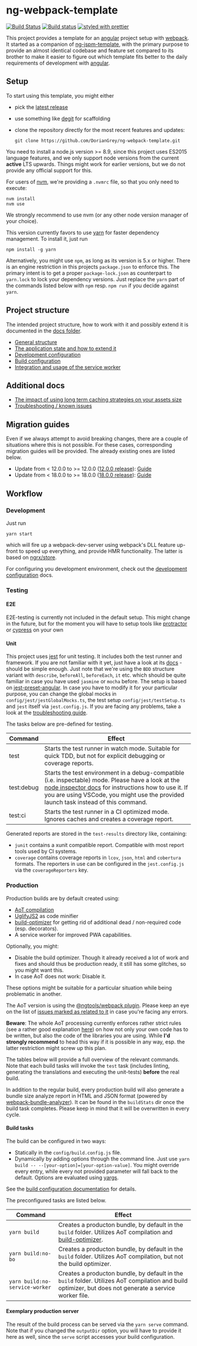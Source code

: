 # ng-webpack-template

[![Build Status](https://travis-ci.org/DorianGrey/ng-webpack-template.svg?branch=master)](https://travis-ci.org/DorianGrey/ng-webpack-template)
[![Build status](https://ci.appveyor.com/api/projects/status/rmlgxb0kwrbj0e6u/branch/master?svg=true)](https://ci.appveyor.com/project/DorianGrey/ng-webpack-template/branch/master)
[![styled with prettier](https://img.shields.io/badge/styled_with-prettier-ff69b4.svg)](https://github.com/prettier/prettier)

This project provides a template for an [angular](https://angular.io/) project setup with [webpack](http://webpack.github.io).
It started as a companion of [ng-jspm-template](https://github.com/flaviait/ng2-jspm-template), with the primary purpose to provide an almost identical codebase and feature set compared to its brother to make it easier to figure out which template fits better to the daily requirements of development with [angular](https://angular.io/).

## Setup

To start using this template, you might either
 - pick the [latest release](https://github.com/DorianGrey/ng-webpack-template/releases/latest)
 - use something like [degit](https://github.com/Rich-Harris/degit) for scaffolding
 - clone the repository directly for the most recent features and updates:

   `git clone https://github.com/DorianGrey/ng-webpack-template.git`  

You need to install a node.js version >= 8.9, since this project uses ES2015 language features, and we only support node versions from the current **active** LTS upwards.
Things might work for earlier versions, but we do not provide any official support for this.

For users of [nvm](https://github.com/creationix/nvm), we're providing a `.nvmrc` file, so that you only need to execute:
```
nvm install
nvm use
```
We strongly recommend to use nvm (or any other node version manager of your choice).

This version currently favors to use [yarn](https://github.com/yarnpkg/yarn) for faster dependency management. To install it, just run
```
npm install -g yarn
```
Alternatively, you might use `npm`, as long as its version is 5.x or higher. There is an engine restriction in this projects `package.json` to enforce this. The primary intent is to get a proper `package-lock.json` as counterpart to `yarn.lock` to lock your dependency versions. Just replace the `yarn` part of the commands listed below with `npm` resp. `npm run` if you decide against `yarn`.

## Project structure
The intended project structure, how to work with it and possibly extend it is documented in the [docs folder](https://github.com/DorianGrey/ng-webpack-template/tree/master/docs).

- [General structure](https://github.com/DorianGrey/ng-webpack-template/blob/master/docs/general_structure.md)
- [The application state and how to extend it](https://github.com/DorianGrey/ng-webpack-template/blob/master/docs/app_state.md)
- [Development configuration](https://github.com/DorianGrey/ng-webpack-template/blob/master/docs/dev_configuration.md)
- [Build configuration](https://github.com/DorianGrey/ng-webpack-template/blob/master/docs/build_configuration.md)
- [Integration and usage of the service worker](https://github.com/DorianGrey/ng-webpack-template/blob/master/docs/service_worker.md)

## Additional docs
- [The impact of using long term caching strategies on your assets size](https://github.com/DorianGrey/ng-webpack-template/blob/master/docs/longterm_caching_impact.md)
- [Troubleshooting / known issues](https://github.com/DorianGrey/ng-webpack-template/blob/master/docs/troubleshooting.md)

## Migration guides
Even if we always attempt to avoid breaking changes, there are a couple of situations where this is not possible. For these cases, corresponding migration guides will be provided. The already existing ones are listed below.
- Update from < 12.0.0 to >= 12.0.0 ([12.0.0 release](https://github.com/DorianGrey/ng-webpack-template/releases/tag/12.0.0)): [Guide](https://github.com/DorianGrey/ng-webpack-template/blob/master/migration/MIGRATION__12_0_0.md)
- Update from < 18.0.0 to >= 18.0.0 ([18.0.0 release](https://github.com/DorianGrey/ng-webpack-template/releases/tag/18.0.0)): [Guide](https://github.com/DorianGrey/ng-webpack-template/blob/master/migration/MIGRATION__18_0_0.md)

## Workflow

### Development

Just run
```
yarn start
```
which will fire up a webpack-dev-server using webpack's DLL feature up-front to speed up everything, and provide HMR functionality. The latter is based on [ngrx/store](https://github.com/ngrx/store).

For configuring you development environment, check out the [development configuration](https://github.com/DorianGrey/ng-webpack-template/blob/master/docs/dev_configuration.md) docs.

### Testing

#### E2E
E2E-testing is currently not included in the default setup. This might change in the future, but for the moment you will have to setup tools like [protractor](https://github.com/angular/protractor) or [cypress](https://github.com/cypress-io/cypress) on your own

#### Unit
This project uses [jest](https://facebook.github.io/jest/) for unit testing. It includes both the test runner and framework. If you are not familiar with it yet, just have a look at its [docs](https://facebook.github.io/jest/docs/en/getting-started.html) - should be simple enough. Just note that we're using the `BDD` structure variant with `describe`, `beforeAll`, `beforeEach`, `it` etc. which should be quite familiar in case you have used `jasmine` or `mocha` before.
The setup is based on [jest-preset-angular](https://github.com/thymikee/jest-preset-angular). In case you have to modify it for your particular purpose, you can change the global mocks in `config/jest/jestGlobalMocks.ts`, the test setup `config/jest/testSetup.ts` and `jest` itself via `jest.config.js`. If you are facing any problems, take a look at the [troubleshooting guide](https://github.com/DorianGrey/ng-webpack-template/blob/master/docs/troubleshooting.md).

The tasks below are pre-defined for testing.

| Command    | Effect    |
| ---------- | --------- | 
| test       | Starts the test runner in watch mode. Suitable for quick TDD, but not for explicit debugging or coverage reports. |
| test:debug | Starts the test environment in a debug-compatible (i.e. inspectable) mode. Please have a look at the [node inspector docs](https://nodejs.org/en/docs/inspector/) for instructions how to use it. If you are using VSCode, you might use the provided launch task instead of this command.|
| test:ci    | Starts the test runner in a CI optimized mode. Ignores caches and creates a coverage report. |

Generated reports are stored in the `test-results` directory like, containing:
- `junit` contains a xunit compatible report. Compatible with most report tools used by CI systems.
- `coverage` contains coverage reports in `lcov`, `json`, `html` and `cobertura` formats. The reporters in use can be configured in the `jest.config.js` via the `coverageReporters` key.

### Production

Production builds are by default created using:
- [AoT compilation](https://angular.io/docs/ts/latest/cookbook/aot-compiler.html)
- [UglifyJS2](https://github.com/mishoo/UglifyJS2) as code minifier
- [build-optimizer](https://github.com/angular/devkit/tree/master/packages/angular_devkit/build_optimizer) for getting rid of additional dead / non-required code (esp. decorators).
- A service worker for improved PWA capabilities.

Optionally, you might:
- Disable the build optimizer. Though it already received a lot of work and fixes and should thus be production ready, it still has some glitches, so you might want this.
- In case AoT does not work: Disable it.

These options might be suitable for a particular situation while being problematic in another.

The AoT version is using the [@ngtools/webpack plugin](https://github.com/angular/angular-cli/blob/master/packages/webpack/README.md).
Please keep an eye on the list of [issues marked as related to it](https://github.com/angular/angular-cli/issues?utf8=%E2%9C%93&q=is%3Aissue%20is%3Aopen%20aot) in case you're facing any errors.

**Beware**: The whole AoT processing currently enforces rather strict rules (see a rather good explanation [here](https://medium.com/@isaacplmann/making-your-angular-2-library-statically-analyzable-for-aot-e1c6f3ebedd5)) on how not only your own code has to be written, but also the code of the libraries you are using. While **I'd strongly recommend** to head this way if it is possible in any way, esp. the latter restriction might screw up this plan.

The tables below will provide a full overview of the relevant commands.
Note that each build tasks will invoke the `test` task (includes linting, generating the translations and executing the unit-tests) **before** the real build.

In addition to the regular build, every production build will also generate a bundle size analyze report in HTML and JSON format (powered by [webpack-bundle-analyzer](https://github.com/th0r/webpack-bundle-analyzer)). It can be found in the `buildStats` dir once the build task completes. Please keep in mind that it will be overwritten in every cycle.

#### Build tasks

The build can be configured in two ways:
- Statically in the `config/build.config.js` file.
- Dynamically by adding options through the command line. Just use `yarn build -- --[your-option]=[your-option-value]`. You might override every entry, while every not provided parameter will fall back to the default. Options are evaluated using [yargs](https://github.com/yargs/yargs).

See the [build configuration documentation](https://github.com/DorianGrey/ng-webpack-template/blob/master/docs/build_configuration.md) for details.

The preconfigured tasks are listed below.

| Command            | Effect        |
| ------------------ | ------------- |
| `yarn build`    | Creates a producton bundle, by default in the `build` folder. Utilizes AoT compilation and [build-optimizer](https://github.com/angular/devkit/tree/master/packages/angular_devkit/build_optimizer).|
| `yarn build:no-bo`        | Creates a producton bundle, by default in the `build` folder. Utilizes AoT compilation, but not the build optimizer. |
| `yarn build:no-service-worker`        | Creates a producton bundle, by default in the `build` folder. Utilizes AoT compilation and build optimizer, but does not generate a service worker file. |

#### Exemplary production server

The result of the build process can be served via the `yarn serve` command. Note that if you changed the `outputDir` option, you will have to provide it here as well, since the `serve` script accesses your build configuration.
